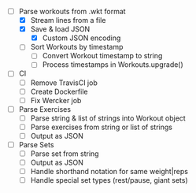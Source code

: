 * [ ] Parse workouts from .wkt format
    * [x] Stream lines from a file
    * [x] Save & load JSON
        * [x] Custom JSON encoding
    * [ ] Sort Workouts by timestamp
        * [ ] Convert Workout timestamp to string
        * [ ] Process timestamps in Workouts.upgrade()
* [ ] CI
    * [ ] Remove TravisCI job
    * [ ] Create Dockerfile
    * [ ] Fix Wercker job
* [ ] Parse Exercises
    * [ ] Parse string & list of strings into Workout object
    * [ ] Parse exercises from string or list of strings
    * [ ] Output as JSON
* [ ] Parse Sets
    * [ ] Parse set from string
    * [ ] Output as JSON
    * [ ] Handle shorthand notation for same weight|reps
    * [ ] Handle special set types (rest/pause, giant sets)
